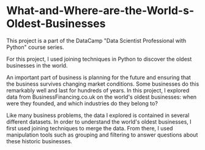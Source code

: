 # What-and-Where-are-the-World-s-Oldest-Businesses
This project is a part of the DataCamp "Data Scientist Professional with Python" course series.

For this project, I used joining techniques in Python to discover the oldest businesses in the world.

An important part of business is planning for the future and ensuring that the business survives changing market conditions. Some businesses do this remarkably well and last for hundreds of years. In this project, I explored data from BusinessFinancing.co.uk on the world's oldest businesses: when were they founded, and which industries do they belong to?

Like many business problems, the data I explored is contained in several different datasets. In order to understand the world's oldest businesses, I first used joining techniques to merge the data. From there, I used manipulation tools such as grouping and filtering to answer questions about these historic businesses.

